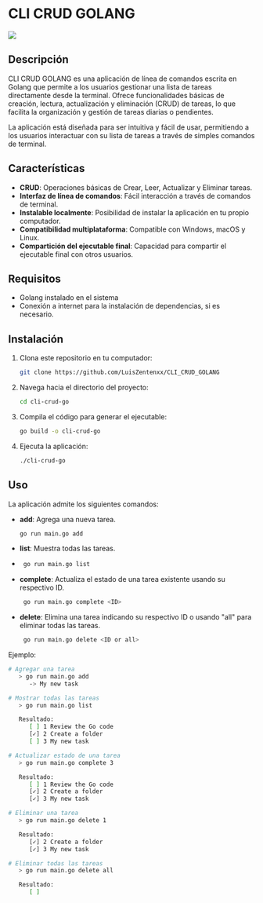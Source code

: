 # CLI CRUD GOLANG
![](https://www.softwebsolutions.com/wp-content/uploads/2020/10/golang-Programing.jpg)

## Descripción
CLI CRUD GOLANG es una aplicación de línea de comandos escrita en Golang que permite a los usuarios gestionar una lista de tareas directamente desde la terminal. Ofrece funcionalidades básicas de creación, lectura, actualización y eliminación (CRUD) de tareas, lo que facilita la organización y gestión de tareas diarias o pendientes.

La aplicación está diseñada para ser intuitiva y fácil de usar, permitiendo a los usuarios interactuar con su lista de tareas a través de simples comandos de terminal.

## Características

- **CRUD**: Operaciones básicas de Crear, Leer, Actualizar y Eliminar tareas.
- **Interfaz de línea de comandos**: Fácil interacción a través de comandos de terminal.
- **Instalable localmente**: Posibilidad de instalar la aplicación en tu propio computador.
- **Compatibilidad multiplataforma**: Compatible con Windows, macOS y Linux.
- **Compartición del ejecutable final**: Capacidad para compartir el ejecutable final con otros usuarios.

## Requisitos
- Golang instalado en el sistema
- Conexión a internet para la instalación de dependencias, si es necesario.

## Instalación
1. Clona este repositorio en tu computador:
   ```bash
   git clone https://github.com/LuisZentenxx/CLI_CRUD_GOLANG

2. Navega hacia el directorio del proyecto:
    ```bash
    cd cli-crud-go

3. Compila el código para generar el ejecutable:
   ```bash
   go build -o cli-crud-go

4. Ejecuta la aplicación:
   ```bash
   ./cli-crud-go

## Uso

La aplicación admite los siguientes comandos:

- **add**: Agrega una nueva tarea.
   ```bash
   go run main.go add
- **list**: Muestra todas las tareas.
- ```bash
   go run main.go list
- **complete**: Actualiza el estado de una tarea existente usando su respectivo ID.
  ```bash
   go run main.go complete <ID>
- **delete**: Elimina una tarea indicando su respectivo ID o usando "all" para eliminar todas las tareas.
  ```bash
   go run main.go delete <ID or all>
Ejemplo:
```bash
# Agregar una tarea
   > go run main.go add
      -> My new task

# Mostrar todas las tareas
   > go run main.go list

   Resultado:
      [ ] 1 Review the Go code
      [✓] 2 Create a folder
      [ ] 3 My new task

# Actualizar estado de una tarea
   > go run main.go complete 3

   Resultado:
      [ ] 1 Review the Go code
      [✓] 2 Create a folder
      [✓] 3 My new task

# Eliminar una tarea
   > go run main.go delete 1

   Resultado:
      [✓] 2 Create a folder
      [✓] 3 My new task

# Eliminar todas las tareas
   > go run main.go delete all

   Resultado:
      [ ]


